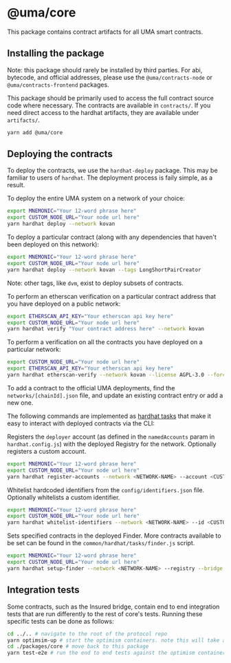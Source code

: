 # @uma/core

This package contains contract artifacts for all UMA smart contracts.

## Installing the package

Note: this package should rarely be installed by third parties. For abi, bytecode, and official addresses, please use
the `@uma/contracts-node` or `@uma/contracts-frontend` packages.

This package should be primarily used to access the full contract source code where necessary. The contracts are
available in `contracts/`. If you need direct access to the hardhat artifacts, they are available under `artifacts/`.

```bash
yarn add @uma/core
```

## Deploying the contracts

To deploy the contracts, we use the `hardhat-deploy` package. This may be familiar to users of `hardhat`. The deployment
process is faily simple, as a result.

To deploy the entire UMA system on a network of your choice:

```sh
export MNEMONIC="Your 12-word phrase here"
export CUSTOM_NODE_URL="Your node url here"
yarn hardhat deploy --network kovan
```

To deploy a particular contract (along with any dependencies that haven't been deployed on this network):

```sh
export MNEMONIC="Your 12-word phrase here"
export CUSTOM_NODE_URL="Your node url here"
yarn hardhat deploy --network kovan --tags LongShortPairCreator
```

Note: other tags, like `dvm`, exist to deploy subsets of contracts.

To perform an etherscan verification on a particular contract address that you have deployed on a public network:

```sh
export ETHERSCAN_API_KEY="Your etherscan api key here"
export CUSTOM_NODE_URL="Your node url here"
yarn hardhat verify "Your contract address here" --network kovan
```

To perform a verification on all the contracts you have deployed on a particular network:

```sh
export CUSTOM_NODE_URL="Your node url here"
export ETHERSCAN_API_KEY="Your etherscan api key here"
yarn hardhat etherscan-verify --network kovan --license AGPL-3.0 --force-license
```

To add a contract to the official UMA deployments, find the `networks/[chainId].json` file, and update an existing
contract entry or add a new one.

The following commands are implemented as [hardhat tasks](https://hardhat.org/guides/create-task.html) that make it easy to interact with deployed contracts via the CLI:

Registers the `deployer` account (as defined in the `namedAccounts` param in `hardhat.config.js`) with the deployed Registry for the network. Optionally registers a custom account.

```sh
export MNEMONIC="Your 12-word phrase here"
export CUSTOM_NODE_URL="Your node url here"
yarn hardhat register-accounts --network <NETWORK-NAME> --account <CUSTOM-ACCOUNT>
```

Whitelist hardcoded identifiers from the `config/identifiers.json` file. Optionally whitelists a custom identifier.

```sh
export MNEMONIC="Your 12-word phrase here"
export CUSTOM_NODE_URL="Your node url here"
yarn hardhat whitelist-identifiers --network <NETWORK-NAME> --id <CUSTOM-IDENTIFIER>
```

Sets specified contracts in the deployed Finder. More contracts available to be set can be found in the `common/hardhat/tasks/finder.js` script.

```sh
export MNEMONIC="Your 12-word phrase here"
export CUSTOM_NODE_URL="Your node url here"
yarn hardhat setup-finder --network <NETWORK-NAME> --registry --bridge --generichandler
```

## Integration tests

Some contracts, such as the Insured bridge, contain end to end integration tests that are run differently to the rest of
core's tests. Running these specific tests can be done as follows:

```bash
cd ../.. # navigate to the root of the protocol repo
yarn optimsim-up # start the optimism containers. note this will take a long time as a few containers need to be built
cd ./packages/core # move back to this package
yarn test-e2e # run the end to end tests against the optimism containers.
```
